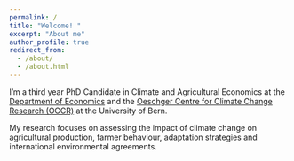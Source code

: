 ```yaml
---
permalink: /
title: "Welcome! "
excerpt: "About me"
author_profile: true
redirect_from: 
  - /about/
  - /about.html
---
```


I’m a third year PhD Candidate in Climate and Agricultural Economics at the <a href="https://www.vwi.unibe.ch/index_eng.html">Department of Economics</a> and the <a href="https://www.oeschger.unibe.ch">Oeschger Centre for Climate Change Research (OCCR)</a>  at the University of Bern. 

My research focuses on assessing the impact of climate change on agricultural production, farmer behaviour, adaptation strategies and international environmental agreements.

